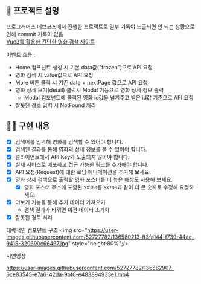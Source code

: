 ## 📌 프로젝트 설명 <!-- 어떤 걸 만들었는지 대략적으로 설명해주세요 -->
프로그래머스 데브코스에서 진행한 프로젝트로 일부 기록이 노출되면 안 되는 상황으로 인해 commit 기록이 없음
<br>
[Vue3를 활용한 간단한 영화 검색 사이트](https://angry-albattani-9bdfaf.netlify.app/)

이벤트 흐름 :
- Home 컴포넌트 생성 시 기본 data값("frozen")으로 API 요청
- 영화 검색 시  value값으로 API 요청
- More 버튼 클릭 시 기존 data + nextPage 값으로 API 요청
- 영화 상세 보기(detail) 클릭시 Modal 기능으로 영화 상세 정보 출력
  - Modal 컴포넌트에 클릭된 영화 id값을 넘겨주고 받은 id값 기준으로 API 요청
- 잘못된 경로 입력 시 NotFound 처리

## 👩‍💻 구현 내용

- [x] 검색어를 입력해 영화를 검색할 수 있어야 합니다.
- [x] 검색된 결과를 통해 영화의 상세 정보를 볼 수 있어야 합니다.
- [x] 클라이언트에서 API Key가 노출되지 않아야 합니다.
- [x] 실제 서비스로 배포하고 접근 가능한 링크를 추가해야 합니다.
- [x] API 요청(Request)에 대한 로딩 애니메이션을 추가해 보세요.
- [x] 영화 상세 검색으로 출력할 영화 포스터를 더 높은 해상도 사용해 보세요.
  - [x] 영화 포스터 주소에 포함된 `SX300`를 `SX700`과 같이 더 큰 숫자로 수정해 요청하세요.
- [x] 더보기 기능을 통해 추가 데이터 가져오기
  - 검색 결과가 바뀌면 이전 데이터 초기화
- [x] 잘못된 경로 처리

대략적인 컴포넌트 구조
<img src="https://user-images.githubusercontent.com/52727782/136580213-ff3fa144-f739-44ae-9415-320690c66467.jpg" style="height:80%";/>
<!-- ![컴포넌트 구조](https://user-images.githubusercontent.com/52727782/136580213-ff3fa144-f739-44ae-9415-320690c66467.jpg) -->

시연영상

https://user-images.githubusercontent.com/52727782/136582907-6ce83545-e7a6-42da-9bf6-e483894933e1.mp4
